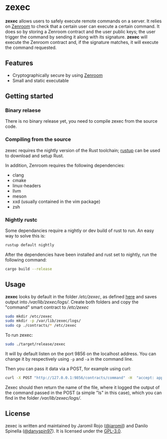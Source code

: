 # zexec

**zexec** allows users to safely execute remote commands on a server. It relies on [Zenroom] to
check that a certain user can execute a certain command. It does so by storing a Zenroom
contract and the user public keys; the user trigger the command by sending it along with
its signature. **zexec** will execute the Zenroom contract and, if the signature matches,
it will execute the command requested.

## Features

- Cryptographically secure by using [Zenroom]
- Small and static executable

## Getting started

### Binary relaese

There is no binary release yet, you need to compile zexec from the source code.

### Compiling from the source

zexec requires the nightly version of the Rust toolchain; [rustup] can be used to download and
setup Rust.

In addition, Zenroom requires the following dependencies:

- clang
- cmake
- linux-headers
- llvm
- meson
- xxd (usually contained in the vim package)
- zsh

### Nightly rustc 

Some dependancies require a nightly or dev build of rust to run. An easy way to solve this is:

```bash
rustup default nightly
```

After the dependencies have been installed and rust set to nightly, run the following command:

```bash
cargo build --release
```

## Usage

**zexec** looks by default in the folder */etc/zexec*, as defined [here](https://github.com/dyne/zexec/blob/main/src/main.rs#L33) and saves output into */var/lib/zexec/logs/*. Create both folders and copy the "command" smart contract to */etc/zexec*

```bash
sudo mkdir /etc/zexec
sudo mkdir -p /var/lib/zexec/logs/
sudo cp ./contracts/* /etc/zexec
```


To run zexec:

```bash
sudo ./target/release/zexec
```

It will by default listen on the port 9856 on the localhost address. You can change it by
respectively using `-p` and `-a` in the command line.

Then you can pass it data via a POST, for example using curl: 

```bash
curl -X POST "http://127.0.0.1:9856/contracts/command" -H  "accept: application/json" -H  "Content-Type: application/json" -d "{\"Alice\":{\"signature\":{\"r\":\"5n2RrZFIxuQtETEfKfQwPhR7FvW4hfxOGn2bQOz69gs=\",\"s\":\"vZMggPH3U2A30IwwzTUpLRLNVeUoUjWlG3/wDZaOXbM=\"}},\"command\":\"ls\"}"
```

Zexec should then return the name of the file, where it logged the output of the command passed in the POST (a simple "ls" in this case), which you can find in the folder */var/lib/zexec/logs/*.

## License

zexec is written and maintained by Jaromil Rojo ([@jaromil]) and Danilo Spinella ([@danyspin97]).
It is licensed under the [GPL-3.0].

[Zenroom]: https://github.com/dyne/Zenroom
[rustup]: https://rustup.rs/
[@jaromil]: https://github.com/jaromil
[@danyspin97]: https://github.com/danyspin97
[GPL-3.0]: https://www.gnu.org/licenses/gpl-3.0.en.html

